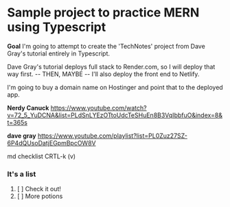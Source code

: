 # Sample project to practice MERN using Typescript

**Goal**
I'm going to attempt to create the 'TechNotes' project from Dave Gray's tutorial entirely in Typescript.

Dave Gray's tutorial deploys full stack to Render.com, so I will deploy that way first.
-- THEN, MAYBE --
I'll also deploy the front end to Netlify.

I'm going to buy a domain name on Hostinger and point that to the deployed app.

**Nerdy Canuck**
https://www.youtube.com/watch?v=72_5_YuDCNA&list=PLdSnLYEzOTtoUdcTeSHuEn8B3VqIbbfuO&index=8&t=365s

**dave gray**
https://www.youtube.com/playlist?list=PL0Zuz27SZ-6P4dQUsoDatjEGpmBpcOW8V

md checklist
CRTL-k (v)
### It's a list


1.  [  ] Check it out!
2.  [  ]  More potions